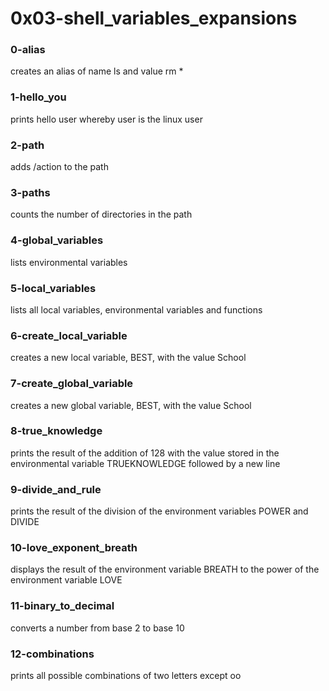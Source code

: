 # 0x03-shell_variables_expansions

### 0-alias
creates an alias of name ls and value rm *

### 1-hello_you
prints hello user whereby user is the
linux user

### 2-path
adds /action to the path

### 3-paths
counts the number of directories in the path

### 4-global_variables
lists environmental variables

### 5-local_variables
lists all local variables, environmental variables and functions

### 6-create_local_variable
creates a new local variable, BEST, with the value School

### 7-create_global_variable
creates a new global variable, BEST, with the value School

### 8-true_knowledge
prints the result of the addition of 128 with the value
stored in the environmental variable TRUEKNOWLEDGE
followed by a new line

### 9-divide_and_rule
prints the result of the division of the environment
variables POWER and DIVIDE

### 10-love_exponent_breath
displays the result of the environment variable BREATH
to the power of the environment variable LOVE

### 11-binary_to_decimal
converts a number from base 2 to base 10

### 12-combinations
prints all possible combinations of two letters except oo
